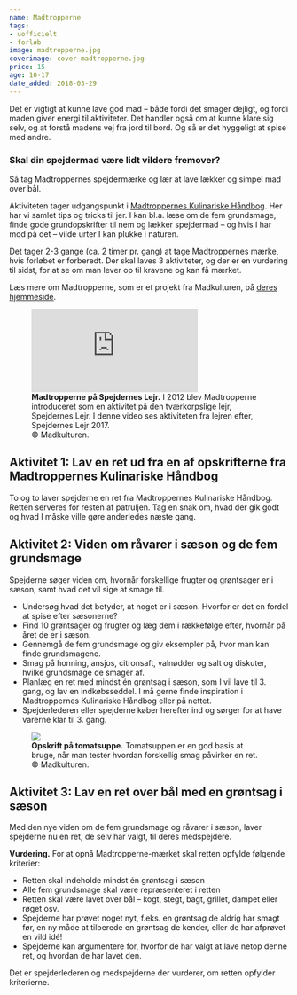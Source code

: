 ```yaml
---
name: Madtropperne
tags:
- uofficielt
- forløb
image: madtropperne.jpg
coverimage: cover-madtropperne.jpg
price: 15
age: 10-17
date_added: 2018-03-29
---
```

Det er vigtigt at kunne lave god mad – både fordi det smager dejligt, og fordi maden giver energi til aktiviteter.
Det handler også om at kunne klare sig selv, og at forstå madens vej fra jord til bord.
Og så er det hyggeligt at spise med andre.

### Skal din spejdermad være lidt vildere fremover?

Så tag Madtroppernes spejdermærke og lær at lave lækker og simpel mad over bål.

Aktiviteten tager udgangspunkt i <a href="http://madkulturen.dk/fileadmin/user_upload/madkulturen.dk/Dokumenter/WEB_MADTROPPERNE_HAANDBOGEN.pdf" rel="noopener" target="_blank">Madtroppernes Kulinariske Håndbog</a>. Her har vi samlet tips og tricks til jer. I kan bl.a. læse om de fem grundsmage, finde gode grundopskrifter til nem og lækker spejdermad – og hvis I har mod på det – vilde urter I kan plukke i naturen.

Det tager 2-3 gange (ca. 2 timer pr. gang) at tage Madtroppernes mærke, hvis forløbet er forberedt.
Der skal laves 3 aktiviteter, og der er en vurdering til sidst, for at se om man lever op til kravene og kan få mærket.

Læs mere om Madtropperne, som er et projekt fra Madkulturen, på <a href="http://madkulturen.dk/servicemenu/nyhed/nyhed/alle-elskede-madtropperne/" target="_blank" rel="noopener">deres hjemmeside</a>.

<figure>
    <iframe src="https://www.youtube.com/embed/l2An9_03Plc?rel=0" frameborder="0" allow="autoplay; encrypted-media" allowfullscreen></iframe>
    <figcaption>
        <strong>Madtropperne på Spejdernes Lejr.</strong>
        I 2012 blev Madtropperne introduceret som en aktivitet på den tværkorpslige lejr, Spejdernes Lejr.
        I denne video ses aktiviteten fra lejren efter, Spejdernes Lejr 2017.
        <div class="figure__license">
            &copy; Madkulturen.
        </div>
    </figcaption>
</figure>

## Aktivitet 1: Lav en ret ud fra en af opskrift&shy;erne fra Madtroppernes Kulinariske Håndbog

To og to laver spejderne en ret fra Madtroppernes Kulinariske Håndbog. Retten serveres for resten af patruljen. Tag en snak om, hvad der gik godt og hvad I måske ville gøre anderledes næste gang.

## Aktivitet 2: Viden om råvarer i sæson og de fem grundsmage

Spejderne søger viden om, hvornår forskellige frugter og grøntsager er i sæson, samt hvad det vil sige at smage til.

- Undersøg hvad det betyder, at noget er i sæson. Hvorfor er det en fordel at spise efter sæsonerne?
- Find 10 grøntsager og frugter og læg dem i rækkefølge efter, hvornår på året de er i sæson.
- Gennemgå de fem grundsmage og giv eksempler på, hvor man kan finde grundsmagene.
- Smag på honning, ansjos, citronsaft, valnødder og salt og diskuter, hvilke grundsmage de smager af.
- Planlæg en ret med mindst én grøntsag i sæson, som I vil lave til 3. gang, og lav en indkøbsseddel. I må gerne finde inspiration i Madtroppernes Kulinariske Håndbog eller på nettet.
- Spejderlederen eller spejderne køber herefter ind og sørger for at have varerne klar til 3. gang.

<figure>
    <a href="/img/madtropperne-tomatsuppe.jpg" target="_blank">
        <img src="/img/madtropperne-tomatsuppe.jpg">
    </a>
    <figcaption>
        <strong>Opskrift på tomatsuppe.</strong>
        Tomatsuppen er en god basis at bruge, når man tester hvordan forskellig smag påvirker en ret.
        <div class="figure__license">
            &copy; Madkulturen.
        </div>
    </figcaption>
</figure>

## Aktivitet 3: Lav en ret over bål med en grøntsag i sæson

Med den nye viden om de fem grundsmage og råvarer i sæson, laver spejderne nu en ret, de selv har valgt, til deres medspejdere.

**Vurdering.** For at opnå Madtropperne-mærket skal retten opfylde følgende kriterier:

- Retten skal indeholde mindst én grøntsag i sæson
- Alle fem grundsmage skal være repræsenteret i retten
- Retten skal være lavet over bål – kogt, stegt, bagt, grillet, dampet eller røget osv.
- Spejderne har prøvet noget nyt, f.eks. en grøntsag de aldrig har smagt før, en ny måde at tilberede en grøntsag de kender, eller de har afprøvet en vild idé!
- Spejderne kan argumentere for, hvorfor de har valgt at lave netop denne ret, og hvordan de har lavet den.

Det er spejderlederen og medspejderne der vurderer, om retten opfylder kriterierne.
